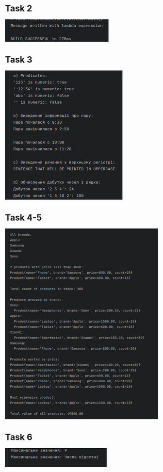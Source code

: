 # Task 2

![](.images/903e1e8e.png)

# Task 3

![](.images/461688d4.png)

# Task 4-5

![](.images/ea8682dd.png)

# Task 6

![](.images/3372109d.png)